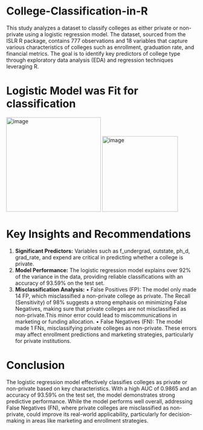 # College-Classification-in-R

This study analyzes a dataset to classify colleges as either private or non-private using a logistic regression model. The dataset, sourced from the ISLR R package, contains 777 observations and 18 variables that capture various characteristics of colleges such as enrollment, graduation rate, and financial metrics. The goal is to identify key predictors of college type through exploratory data analysis (EDA) and regression techniques leveraging R.

# Logistic Model was Fit for classification
<img width="250" alt="image" src="https://github.com/user-attachments/assets/62e8e2af-159f-44f3-871b-395561057b6e" />
<img width="200" alt="image" src="https://github.com/user-attachments/assets/319e357d-d4ed-4afa-af36-6d01b1b1f744" />



# Key Insights and Recommendations
1.	**Significant Predictors:** Variables such as f_undergrad, outstate, ph_d, grad_rate, and expend are critical in predicting whether a college is private.
2.	**Model Performance:** The logistic regression model explains over 92% of the variance in the data, providing reliable classifications with an accuracy of 93.59% on the test set.
3.	**Misclassification Analysis:**
•	False Positives (FP): The model only made 14 FP, which misclassified a non-private college as private. The Recall (Sensitivity) of 98% suggests a strong emphasis on minimizing False Negatives, making sure that private colleges are not misclassified as non-private.This minor error could lead to miscommunications in marketing or funding allocation.
•	False Negatives (FN): The model made 1 FNs, misclassifying private colleges as non-private. These errors may affect enrollment predictions and marketing strategies, particularly for private institutions. 


# Conclusion 
The logistic regression model effectively classifies colleges as private or non-private based on key characteristics. With a high AUC of 0.9865 and an accuracy of 93.59% on the test set, the model demonstrates strong predictive performance. While the model performs well overall, addressing False Negatives (FN), where private colleges are misclassified as non-private, could improve its real-world applicability, particularly for decision-making in areas like marketing and enrollment strategies.


